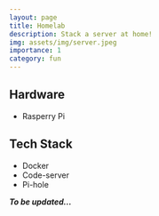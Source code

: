 ```yaml
---
layout: page
title: Homelab
description: Stack a server at home!
img: assets/img/server.jpeg
importance: 1
category: fun
---
```


## Hardware
- Rasperry Pi

## Tech Stack
- Docker
- Code-server
- Pi-hole

___To be updated...___